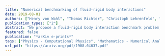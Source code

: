```yaml
---
title: "Numerical benchmarking of fluid-rigid body interactions"
date: 2019-08-01
authors: ["Henry von Wahl", "Thomas Richter", "Christoph Lehrenfeld", "Jan Heiland", "Piotr Minakowski"]
publication_types: ["2"]
abstract: "We propose a fluid-rigid body interaction benchmark problem, consisting of a solid spherical obstacle in a Newtonian fluid, whose centre of mass is fixed but is free to rotate. A number of different problems are defined for both two and three spatial dimensions. The geometry is chosen specifically, such that the fluid-solid partition does not change over time and classical fluid solvers are able to solve the fluid-structure interaction problem. We summarise the different approaches used to handle the fluid-solid coupling and numerical methods used to solve the arising problems. The results obtained by the described methods are presented and we give reference intervals for the relevant quantities of interest. "
featured: false
publication: "*arXiv e-prints*"
tags: ["Physics - Computational Physics", "Mathematics - Numerical Analysis", "Physics - Fluid Dynamics", "dns.py"]
url_pdf: "https://arxiv.org/pdf/1908.04637.pdf"
---
```


